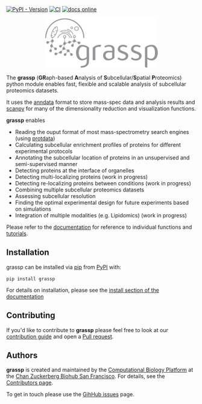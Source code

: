 [![PyPI - Version](https://img.shields.io/pypi/v/grassp)](https://img.shields.io/pypi/v/grassp)
[![CI](https://github.com/czbiohub-sf/grassp/actions/workflows/test.yml/badge.svg)](https://github.com/czbiohub-sf/grassp/actions/workflows/test.yml)
[![docs online](https://img.shields.io/badge/docs-online-blue)](https://onsite.czbiohub.org/compbio/grassp/)


[anndata]: https://anndata.readthedocs.io
[scanpy]: https://scanpy.readthedocs.io
[protdata]: https://protdata.sf.czbiohub.org
[documentation]: https://onsite.czbiohub.org/compbio/grassp/


<p align="center">
  <img src="https://raw.githubusercontent.com/czbiohub-sf/grassp/refs/heads/main/docs/source/_static/img/logo.svg" alt="grassp logo" width="300"/>
</p>

The **grassp** (**GR**aph-based **A**nalysis of **S**ubcellular/**S**patial **P**roteomics) python module enables fast, flexible and scalable analysis of subcellular proteomics datasets.

It uses the [anndata][] format to store mass-spec data and analysis results and [scanpy][] for many of the dimensionality reduction and visualization functions.

**grassp** enables

- Reading the ouput format of most mass-spectrometry search engines (using [protdata][])
- Calculating subcellular enrichment profiles of proteins for different experimental protocols
- Annotating the subcellular location of proteins in an unsupervised and semi-supervised manner
- Detecting proteins at the interface of organelles
- Detecting multi-localizing proteins (work in progress)
- Detecting re-localizing proteins between conditions (work in progress)
- Combining multiple subcellular proteomics datasets
- Assessing subcellular resolution
- Finding the optimal experimental design for future experiments based on simulations
- Integration of multiple modalities (e.g. Lipidomics) (work in progress)

Please refer to the [documentation] for reference to individual functions and [tutorials](https://onsite.czbiohub.org/compbio/grassp/tutorials/index.html).

## Installation

grassp can be installed via [pip](https://pypi.org/project/pip/) from [PyPI](https://pypi.org/project/grassp/) with:
```
pip install grassp
```
For details on installation, please see the [install section of the documentation](https://onsite.czbiohub.org/compbio/grassp/installation.html)

## Contributing

If you'd like to contribute to **grassp** please feel free to look at our [contribution guide](https://onsite.czbiohub.org/compbio/grassp/contributing.html) and open a [Pull request](https://github.com/czbiohub-sf/grassp/pulls).

## Authors

**grassp** is created and maintained by the [Computational Biology Platform](https://www.czbiohub.org/comp-biology/) at the [Chan Zuckerberg Biohub San Francisco](https://www.czbiohub.org/sf/). For details, see the [Contributors page](https://onsite.czbiohub.org/compbio/grassp/contributors.html).

To get in touch please use the [GihHub issues](https://github.com/czbiohub-sf/grassp/issues) page.
